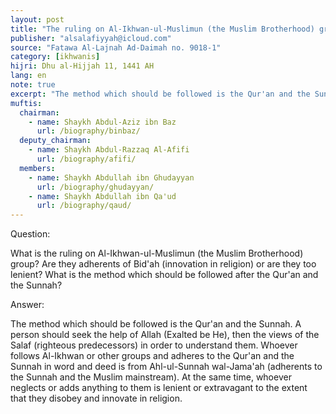 ```yaml
---
layout: post
title: "The ruling on Al-Ikhwan-ul-Muslimun (the Muslim Brotherhood) group"
publisher: "alsalafiyyah@icloud.com"
source: "Fatawa Al-Lajnah Ad-Daimah no. 9018-1"
category: [ikhwanis]
hijri: Dhu al-Hijjah 11, 1441 AH
lang: en
note: true
excerpt: "The method which should be followed is the Qur'an and the Sunnah. A person should seek the help of Allah (Exalted be He), then the views of the Salaf (righteous predecessors) in order to understand them."
muftis:
  chairman: 
    - name: Shaykh Abdul-Aziz ibn Baz
      url: /biography/binbaz/
  deputy_chairman:
    - name: Shaykh Abdul-Razzaq Al-Afifi
      url: /biography/afifi/
  members: 
    - name: Shaykh Abdullah ibn Ghudayyan
      url: /biography/ghudayyan/
    - name: Shaykh Abdullah ibn Qa'ud
      url: /biography/qaud/
---
```


Question: 

What is the ruling on Al-Ikhwan-ul-Muslimun (the Muslim Brotherhood) group? Are they adherents of Bid'ah (innovation in religion) or are they too lenient? What is the method which should be followed after the Qur'an and the Sunnah?

Answer:

The method which should be followed is the Qur'an and the Sunnah. A person should seek the help of Allah (Exalted be He), then the views of the Salaf (righteous predecessors) in order to understand them. Whoever follows Al-Ikhwan or other groups and adheres to the Qur'an and the Sunnah in word and deed is from Ahl-ul-Sunnah wal-Jama'ah (adherents to the Sunnah and the Muslim mainstream). At the same time, whoever neglects or adds anything to them is lenient or extravagant to the extent that they disobey and innovate in religion.
